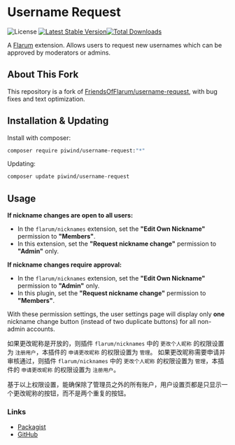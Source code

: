 # Username Request

![License](https://img.shields.io/badge/license-MIT-blue.svg) [![Latest Stable Version](https://img.shields.io/packagist/v/piwind/username-request.svg)](https://packagist.org/packages/piwind/username-request)[![Total Downloads](https://img.shields.io/packagist/dt/piwind/username-request.svg)](https://packagist.org/packages/piwind/username-request)

A [Flarum](http://flarum.org) extension. Allows users to request new usernames which can be approved by moderators or admins.

## About This Fork

This repository is a fork of [FriendsOfFlarum/username-request](https://github.com/FriendsOfFlarum/username-request), with bug fixes and text optimization.

## Installation & Updating

Install with composer:

```sh
composer require piwind/username-request:"*"
```

Updating:

```sh
composer update piwind/username-request
```

## Usage

**If nickname changes are open to all users:**

- In the `flarum/nicknames` extension, set the **"Edit Own Nickname"** permission to **"Members"**.
- In this extension, set the **"Request nickname change"** permission to **"Admin"** only.

**If nickname changes require approval:**

- In the `flarum/nicknames` extension, set the **"Edit Own Nickname"** permission to **"Admin"** only.
- In this plugin, set the **"Request nickname change"** permission to **"Members"**.

With these permission settings, the user settings page will display only **one** nickname change button (instead of two duplicate buttons) for all non-admin accounts.

如果更改昵称是开放的，则插件 `flarum/nicknames` 中的 `更改个人昵称` 的权限设置为 `注册用户`，本插件的 `申请更改昵称` 的权限设置为 `管理`。
如果更改昵称需要申请并审核通过，则插件 `flarum/nicknames` 中的 `更改个人昵称` 的权限设置为 `管理`，本插件的 `申请更改昵称` 的权限设置为 `注册用户`。

基于以上权限设置，能确保除了管理员之外的所有账户，用户设置页都是只显示一个更改昵称的按钮，而不是两个重复的按钮。

### Links

- [Packagist](https://packagist.org/packages/piwind/username-request)
- [GitHub](https://github.com/piwind/username-request)

